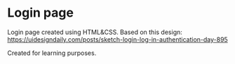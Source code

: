 # Login page

Login page created using HTML&CSS. Based on this design: https://uidesigndaily.com/posts/sketch-login-log-in-authentication-day-895

Created for learning purposes.
